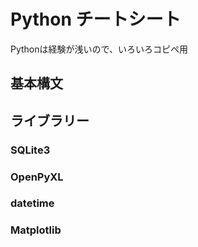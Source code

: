 # Python チートシート

Pythonは経験が浅いので、いろいろコピペ用

## 基本構文


## ライブラリー

### SQLite3

### OpenPyXL

### datetime

### Matplotlib
